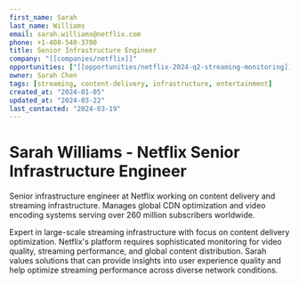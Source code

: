 ```yaml
---
first_name: Sarah
last_name: Williams
email: sarah.williams@netflix.com
phone: +1-408-540-3700
title: Senior Infrastructure Engineer
company: "[[companies/netflix]]"
opportunities: ["[[opportunities/netflix-2024-q2-streaming-monitoring]]"]
owner: Sarah Chen
tags: [streaming, content-delivery, infrastructure, entertainment]
created_at: "2024-01-05"
updated_at: "2024-03-22"
last_contacted: "2024-03-19"
---
```


# Sarah Williams - Netflix Senior Infrastructure Engineer

Senior infrastructure engineer at Netflix working on content delivery and streaming infrastructure. Manages global CDN optimization and video encoding systems serving over 260 million subscribers worldwide.

Expert in large-scale streaming infrastructure with focus on content delivery optimization. Netflix's platform requires sophisticated monitoring for video quality, streaming performance, and global content distribution. Sarah values solutions that can provide insights into user experience quality and help optimize streaming performance across diverse network conditions.